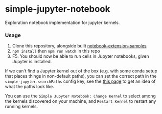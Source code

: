 # simple-jupyter-notebook

Exploration notebook implementation for jupyter kernels.

### Usage

 1. Clone this repository, alongside built [notebook-extension-samples](https://github.com/microsoft/notebook-extension-samples)
 2. `npm install` then `npm run watch` in this repo
 3. F5. You should now be able to run cells in Jupyter notebooks, given Jupyter is installed.

If we can't find a Jupyter kernel out of the box (e.g. with some conda setup that places things in non-default paths), you can set the correct path in the `simple-jupyter.searchPaths` config key, see the [this page](https://jupyter-client.readthedocs.io/en/stable/kernels.html#kernel-specs) to get an idea of what the paths look like.

You can use the `Simple Jupyter Notebook: Change Kernel` to select among the kernels discovered on your machine, and `Restart Kernel` to restart any running kernels.
